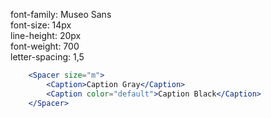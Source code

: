 font-family: Museo Sans  
font-size: 14px  
line-height: 20px    
font-weight: 700  
letter-spacing: 1,5

```jsx
    <Spacer size="m">
        <Caption>Caption Gray</Caption>
        <Caption color="default">Caption Black</Caption>
    </Spacer>
```